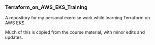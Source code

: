 ### Terraform_on_AWS_EKS_Training
A repository for my personal exercise work while learning Terraform on AWS EKS.

Much of this is copied from the course material, with minor edits and updates.
